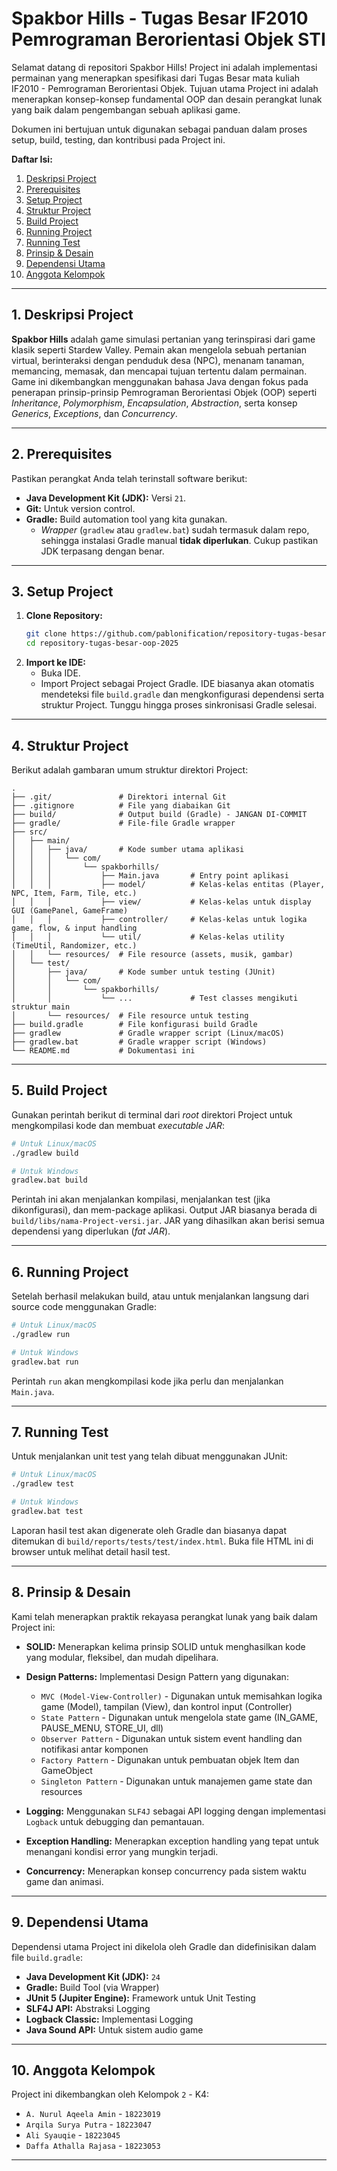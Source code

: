 ﻿# Spakbor Hills - Tugas Besar IF2010 Pemrograman Berorientasi Objek STI

Selamat datang di repositori Spakbor Hills! Project ini adalah implementasi permainan yang menerapkan spesifikasi dari Tugas Besar mata kuliah IF2010 - Pemrograman Berorientasi Objek. Tujuan utama Project ini adalah menerapkan konsep-konsep fundamental OOP dan desain perangkat lunak yang baik dalam pengembangan sebuah aplikasi game.

Dokumen ini bertujuan untuk digunakan sebagai panduan dalam proses setup, build, testing, dan kontribusi pada Project ini.

**Daftar Isi:**

1.  [Deskripsi Project](#1-deskripsi-Project)
2.  [Prerequisites](#2-prerequisites)
3.  [Setup Project](#3-setup-Project)
4.  [Struktur Project](#4-struktur-Project)
5.  [Build Project](#5-build-Project)
6.  [Running Project](#6-running-Project)
7.  [Running Test](#7-running-test)
8.  [Prinsip & Desain](#8-prinsip--desain)
9.  [Dependensi Utama](#9-dependensi-utama)
10. [Anggota Kelompok](#10-anggota-kelompok)

---

## 1. Deskripsi Project

**Spakbor Hills** adalah game simulasi pertanian yang terinspirasi dari game klasik seperti Stardew Valley. Pemain akan mengelola sebuah pertanian virtual, berinteraksi dengan penduduk desa (NPC), menanam tanaman, memancing, memasak, dan mencapai tujuan tertentu dalam permainan. Game ini dikembangkan menggunakan bahasa Java dengan fokus pada penerapan prinsip-prinsip Pemrograman Berorientasi Objek (OOP) seperti *Inheritance*, *Polymorphism*, *Encapsulation*, *Abstraction*, serta konsep *Generics*, *Exceptions*, dan *Concurrency*.

---

## 2. Prerequisites

Pastikan perangkat Anda telah terinstall software berikut:

*   **Java Development Kit (JDK):** Versi `21`.
*   **Git:** Untuk version control.
*   **Gradle:** Build automation tool yang kita gunakan.
    *   *Wrapper* (`gradlew` atau `gradlew.bat`) sudah termasuk dalam repo, sehingga instalasi Gradle manual **tidak diperlukan**. Cukup pastikan JDK terpasang dengan benar.

---

## 3. Setup Project

1.  **Clone Repository:**
    ```bash
    git clone https://github.com/pablonification/repository-tugas-besar-oop-2025.git
    cd repository-tugas-besar-oop-2025
    ```
2.  **Import ke IDE:**
    *   Buka IDE.
    *   Import Project sebagai Project Gradle. IDE biasanya akan otomatis mendeteksi file `build.gradle` dan mengkonfigurasi dependensi serta struktur Project. Tunggu hingga proses sinkronisasi Gradle selesai.

---

## 4. Struktur Project

Berikut adalah gambaran umum struktur direktori Project:

```
.
├── .git/               # Direktori internal Git
├── .gitignore          # File yang diabaikan Git
├── build/              # Output build (Gradle) - JANGAN DI-COMMIT
├── gradle/             # File-file Gradle wrapper
├── src/
│   ├── main/
│   │   ├── java/       # Kode sumber utama aplikasi
│   │   │   └── com/
│   │   │       └── spakborhills/
│   │   │           ├── Main.java       # Entry point aplikasi
│   │   │           ├── model/          # Kelas-kelas entitas (Player, NPC, Item, Farm, Tile, etc.)
│   │   │           ├── view/           # Kelas-kelas untuk display GUI (GamePanel, GameFrame)
│   │   │           ├── controller/     # Kelas-kelas untuk logika game, flow, & input handling
│   │   │           └── util/           # Kelas-kelas utility (TimeUtil, Randomizer, etc.)
│   │   └── resources/  # File resource (assets, musik, gambar)
│   └── test/
│       ├── java/       # Kode sumber untuk testing (JUnit)
│       │   └── com/
│       │       └── spakborhills/
│       │           └── ...             # Test classes mengikuti struktur main
│       └── resources/  # File resource untuk testing
├── build.gradle        # File konfigurasi build Gradle
├── gradlew             # Gradle wrapper script (Linux/macOS)
├── gradlew.bat         # Gradle wrapper script (Windows)
└── README.md           # Dokumentasi ini
```

---

## 5. Build Project

Gunakan perintah berikut di terminal dari *root* direktori Project untuk mengkompilasi kode dan membuat *executable JAR*:

```bash
# Untuk Linux/macOS
./gradlew build

# Untuk Windows
gradlew.bat build
```

Perintah ini akan menjalankan kompilasi, menjalankan test (jika dikonfigurasi), dan mem-package aplikasi. Output JAR biasanya berada di `build/libs/nama-Project-versi.jar`. JAR yang dihasilkan akan berisi semua dependensi yang diperlukan (*fat JAR*).

---

## 6. Running Project

Setelah berhasil melakukan build, atau untuk menjalankan langsung dari source code menggunakan Gradle:

```bash
# Untuk Linux/macOS
./gradlew run

# Untuk Windows
gradlew.bat run
```

Perintah `run` akan mengkompilasi kode jika perlu dan menjalankan `Main.java`.

---

## 7. Running Test

Untuk menjalankan unit test yang telah dibuat menggunakan JUnit:

```bash
# Untuk Linux/macOS
./gradlew test

# Untuk Windows
gradlew.bat test
```

Laporan hasil test akan digenerate oleh Gradle dan biasanya dapat ditemukan di `build/reports/tests/test/index.html`. Buka file HTML ini di browser untuk melihat detail hasil test.

---

## 8. Prinsip & Desain

Kami telah menerapkan praktik rekayasa perangkat lunak yang baik dalam Project ini:

*   **SOLID:** Menerapkan kelima prinsip SOLID untuk menghasilkan kode yang modular, fleksibel, dan mudah dipelihara.
*   **Design Patterns:** Implementasi Design Pattern yang digunakan:
    *   `MVC (Model-View-Controller)` - Digunakan untuk memisahkan logika game (Model), tampilan (View), dan kontrol input (Controller)
    *   `State Pattern` - Digunakan untuk mengelola state game (IN_GAME, PAUSE_MENU, STORE_UI, dll)
    *   `Observer Pattern` - Digunakan untuk sistem event handling dan notifikasi antar komponen
    *   `Factory Pattern` - Digunakan untuk pembuatan objek Item dan GameObject
    *   `Singleton Pattern` - Digunakan untuk manajemen game state dan resources
    
*   **Logging:** Menggunakan `SLF4J` sebagai API logging dengan implementasi `Logback` untuk debugging dan pemantauan.
*   **Exception Handling:** Menerapkan exception handling yang tepat untuk menangani kondisi error yang mungkin terjadi.
*   **Concurrency:** Menerapkan konsep concurrency pada sistem waktu game dan animasi.

---

## 9. Dependensi Utama

Dependensi utama Project ini dikelola oleh Gradle dan didefinisikan dalam file `build.gradle`:

*   **Java Development Kit (JDK):** `24`
*   **Gradle:** Build Tool (via Wrapper)
*   **JUnit 5 (Jupiter Engine):** Framework untuk Unit Testing
*   **SLF4J API:** Abstraksi Logging
*   **Logback Classic:** Implementasi Logging
*   **Java Sound API:** Untuk sistem audio game

---

## 10. Anggota Kelompok

Project ini dikembangkan oleh Kelompok `2` - K4:

*   `A. Nurul Aqeela Amin` - `18223019`
*   `Arqila Surya Putra` - `18223047`
*   `Ali Syauqie` - `18223045`
*   `Daffa Athalla Rajasa` - `18223053`

---